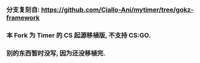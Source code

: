 ### 分支复刻自: https://github.com/Ciallo-Ani/mytimer/tree/gokz-framework
### 本 Fork 为 Timer 的 CS 起源移植版, 不支持 CS:GO.
### 别的东西暂时没写, 因为还没移植完.
